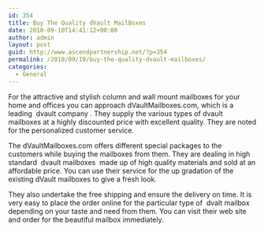 ```yaml
---
id: 354
title: Buy The Quality dVault MailBoxes
date: 2010-09-10T14:41:12+00:00
author: admin
layout: post
guid: http://www.ascendpartnership.net/?p=354
permalink: /2010/09/10/buy-the-quality-dvault-mailboxes/
categories:
  - General
---
```

For the attractive and stylish column and wall mount mailboxes for your home and offices you can approach dVaultMailboxes.com, which is a leading &nbsp;dvault company&nbsp;. They supply the various types of dvault mailboxes at a highly discounted price with excellent quality. They are noted for the personalized customer service.

The dVaultMailboxes.com offers different special packages to the customers while buying the mailboxes from them. They are dealing in high standard &nbsp;dvault mailboxes&nbsp; made up of high quality materials and sold at an affordable price. You can use their service for the up gradation of the existing dVault mailboxes to give a fresh look.

They also undertake the free shipping and ensure the delivery on time. It is very easy to place the order online for the particular type of &nbsp;dvalt mailbox&nbsp; depending on your taste and need from them. You can visit their web site and order for the beautiful mailbox immediately.